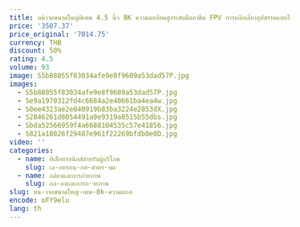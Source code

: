 ```yaml
---
title: หน้าจอขนาดใหญ่พิเศษ 4.5 นิ้ว 8K ความละเอียดสูงระดับมืออาชีพ FPV การหลีกเลี่ยงอุปสรรคแบบไม่มีแปรง RC พร้อมการ์ดหน่วยความจํา 64G รวมอยู่ด้วย
price: '3507.37'
price_original: '7014.75'
currency: THB
discount: 50%
rating: 4.5
volume: 93
image: S5b88055f83034afe9e8f9609a53dad57P.jpg
images:
  - S5b88055f83034afe9e8f9609a53dad57P.jpg
  - Se9a1970312fd4c6684a2e40661ba4ea4w.jpg
  - S0ee4323ae2e040919b83ba3224e2853dX.jpg
  - S2846261d8054491a9e9319a8515b55dbs.jpg
  - Sbda52566959f4a6688104535c57e41856.jpg
  - S821a18026f29487e961f22269bfdb0e0D.jpg
video: ''
categories:
  - name: อิเล็กทรอนิกส์สำหรับผู้บริโภค
    slug: เล-กทรอน-กส-สำหร-บผ
  - name: กล้องและการถ่ายภาพ
    slug: กล-องและการถ-ายภาพ
slug: หน-าจอขนาดใหญ-เศษ-8k-ความละเอ
encode: oFY9elu
lang: th
---
```

  